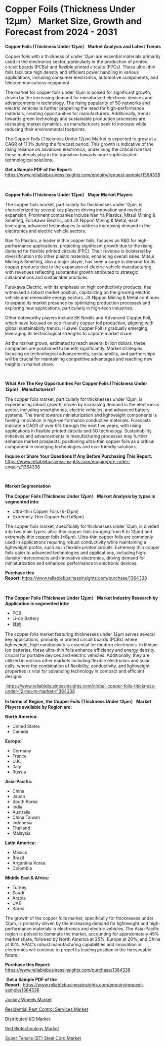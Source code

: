 <p><h1>Copper Foils (Thickness Under 12μm） Market Size, Growth and Forecast from 2024 - 2031</h1></p><p><strong>Copper Foils (Thickness Under 12μm） Market Analysis and Latest Trends</strong></p>
<p><p>Copper foils with a thickness of under 12μm are essential materials primarily used in the electronics sector, particularly in the production of printed circuit boards (PCBs) and flexible printed circuits (FPCs). These ultra-thin foils facilitate high density and efficient power handling in various applications, including consumer electronics, automotive components, and telecommunications equipment.</p><p>The market for copper foils under 12μm is poised for significant growth, driven by the increasing demand for miniaturized electronic devices and advancements in technology. The rising popularity of 5G networks and electric vehicles is further propelling the need for high-performance materials, creating opportunities for manufacturers. Additionally, trends towards green technology and sustainable production processes are reshaping market dynamics, as manufacturers seek to innovate while reducing their environmental footprints.</p><p>The Copper Foils (Thickness Under 12μm) Market is expected to grow at a CAGR of 11.1% during the forecast period. This growth is indicative of the rising reliance on advanced electronics, underlining the critical role that these materials play in the transition towards more sophisticated technological solutions.</p></p>
<p><strong>Get a Sample PDF of the Report:&nbsp;</strong> <a href="https://www.reliablebusinessinsights.com/enquiry/request-sample/1364338?utm_campaign=112&utm_medium=2&utm_source=Github&utm_content=ia&utm_term=21102024&utm_id=copper-foils-thickness-under-12mm">https://www.reliablebusinessinsights.com/enquiry/request-sample/1364338</a></p>
<p>&nbsp;</p>
<p><strong>Copper Foils (Thickness Under 12μm） Major Market Players</strong></p>
<p><p>The copper foils market, particularly for thicknesses under 12μm, is characterized by several key players driving innovation and market expansion. Prominent companies include Nan Ya Plastics, Mitsui Mining & Smelting, Furukawa Electric, and JX Nippon Mining & Metal, each leveraging advanced technologies to address increasing demand in the electronics and electric vehicle sectors.</p><p>Nan Ya Plastics, a leader in thin copper foils, focuses on R&D for high-performance applications, projecting significant growth due to the rising demand for flexible printed circuits (FPC). Their revenue is bolstered by diversification into other plastic materials, enhancing overall sales. Mitsui Mining & Smelting, also a major player, has seen a surge in demand for its copper products due to the expansion of electric vehicle manufacturing, with revenues reflecting substantial growth attributed to strategic collaborations and sustainable practices.</p><p>Furukawa Electric, with its emphasis on high conductivity products, has witnessed a robust market position, capitalizing on the growing electric vehicle and renewable energy sectors. JX Nippon Mining & Metal continues to expand its market presence by optimizing production processes and exploring new applications, particularly in high-tech industries.</p><p>Other noteworthy players include SK Nexilis and Advanced Copper Foil, which have focused on eco-friendly copper foil production, aligning with global sustainability trends. Huawei Copper Foil is gradually emerging, leveraging its technological strengths to capture market share.</p><p>As the market grows, estimated to reach several billion dollars, these companies are positioned to benefit significantly. Market strategies focusing on technological advancements, sustainability, and partnerships will be crucial for maintaining competitive advantages and reaching new heights in market share.</p></p>
<p>&nbsp;</p>
<p><strong>What Are The Key Opportunities For Copper Foils (Thickness Under 12μm） Manufacturers?</strong></p>
<p><p>The copper foils market, particularly for thicknesses under 12μm, is experiencing robust growth, driven by increasing demand in the electronics sector, including smartphones, electric vehicles, and advanced battery systems. The trend towards miniaturization and lightweight components is fueling innovation in high-performance conductive materials. Forecasts indicate a CAGR of over 6% through the next five years, with rising applications in flexible printed circuits and 5G technology. Sustainability initiatives and advancements in manufacturing processes may further enhance market prospects, positioning ultra-thin copper foils as a critical component in emerging technologies and eco-friendly solutions.</p></p>
<p><strong>Inquire or Share Your Questions If Any Before Purchasing This Report:</strong> <a href="https://www.reliablebusinessinsights.com/enquiry/pre-order-enquiry/1364338?utm_campaign=112&utm_medium=2&utm_source=Github&utm_content=ia&utm_term=21102024&utm_id=copper-foils-thickness-under-12mm">https://www.reliablebusinessinsights.com/enquiry/pre-order-enquiry/1364338</a></p>
<p>&nbsp;</p>
<p><strong>Market Segmentation</strong></p>
<p><strong>The Copper Foils (Thickness Under 12μm） Market Analysis by types is segmented into:</strong></p>
<p><ul><li>Ultra-thin Copper Foils (6-12μm)</li><li>Extremely Thin Copper Foil (≤6μm)</li></ul></p>
<p><p>The copper foils market, specifically for thicknesses under 12μm, is divided into two main types: ultra-thin copper foils (ranging from 6 to 12μm) and extremely thin copper foils (≤6μm). Ultra-thin copper foils are commonly used in applications requiring robust conductivity while maintaining a lightweight profile, such as in flexible printed circuits. Extremely thin copper foils cater to advanced technologies and applications, including high-density interconnects and innovative electronics, driving demand for miniaturization and enhanced performance in electronic devices.</p></p>
<p><strong>Purchase this Report:&nbsp;</strong><a href="https://www.reliablebusinessinsights.com/purchase/1364338?utm_campaign=112&utm_medium=2&utm_source=Github&utm_content=ia&utm_term=21102024&utm_id=copper-foils-thickness-under-12mm">https://www.reliablebusinessinsights.com/purchase/1364338</a></p>
<p>&nbsp;</p>
<p><strong>The Copper Foils (Thickness Under 12μm） Market Industry Research by Application is segmented into:</strong></p>
<p><ul><li>PCB</li><li>Li-on Battery</li><li>其他</li></ul></p>
<p><p>The copper foils market featuring thicknesses under 12μm serves several key applications, primarily in printed circuit boards (PCBs) where lightweight, high conductivity is essential for modern electronics. In lithium-ion batteries, these ultra-thin foils enhance efficiency and energy density, crucial for portable devices and electric vehicles. Additionally, they are utilized in various other markets including flexible electronics and solar cells, where the combination of flexibility, conductivity, and lightweight properties is vital for advancing technology in compact and efficient designs.</p></p>
<p><a href="https://www.reliablebusinessinsights.com/global-copper-foils-thickness-under-12-mu-m-market-r1364338?utm_campaign=112&utm_medium=2&utm_source=Github&utm_content=ia&utm_term=21102024&utm_id=copper-foils-thickness-under-12mm">&nbsp;https://www.reliablebusinessinsights.com/global-copper-foils-thickness-under-12-mu-m-market-r1364338</a></p>
<p><strong>In terms of Region, the Copper Foils (Thickness Under 12μm） Market Players available by Region are:</strong></p>
<p>
    <p> <strong> North America: </strong>
        <ul>
            <li>United States</li>
            <li>Canada</li>
        </ul>
        </p> 
    <p> <strong> Europe: </strong>
        <ul>
            <li>Germany</li>
            <li>France</li>
            <li>U.K.</li>
            <li>Italy</li>
            <li>Russia</li>
        </ul>
        </p> 
    <p> <strong> Asia-Pacific: </strong>
        <ul>
            <li>China</li>
            <li>Japan</li>
            <li>South Korea</li>
            <li>India</li>
            <li>Australia</li>
            <li>China Taiwan</li>
            <li>Indonesia</li>
            <li>Thailand</li>
            <li>Malaysia</li>
        </ul>
        </p> 
    <p> <strong> Latin America: </strong>
        <ul>
            <li>Mexico</li>
            <li>Brazil</li>
            <li>Argentina Korea</li>
            <li>Colombia</li>
        </ul>
        </p> 
    <p> <strong> Middle East & Africa: </strong>
        <ul>
            <li>Turkey</li>
            <li>Saudi</li>
            <li>Arabia</li>
            <li>UAE</li>
            <li>Korea</li>
        </ul>
    </p>
    </p>
<p><p>The growth of the copper foils market, specifically for thicknesses under 12μm, is primarily driven by the increasing demand for lightweight and high-performance materials in electronics and electric vehicles. The Asia-Pacific region is poised to dominate the market, accounting for approximately 45% market share, followed by North America at 25%, Europe at 20%, and China at 10%. APAC’s robust manufacturing capabilities and innovation in electronics will continue to propel its leading position in the foreseeable future.</p></p>
<p><strong>Purchase this Report: </strong><a href="https://www.reliablebusinessinsights.com/purchase/1364338?utm_campaign=112&utm_medium=2&utm_source=Github&utm_content=ia&utm_term=21102024&utm_id=copper-foils-thickness-under-12mm">https://www.reliablebusinessinsights.com/purchase/1364338</a></p>
<p>&nbsp;<strong>Get a Sample PDF of the Report:&nbsp;&nbsp;</strong><a href="https://www.reliablebusinessinsights.com/enquiry/request-sample/1364338?utm_campaign=112&utm_medium=2&utm_source=Github&utm_content=ia&utm_term=21102024&utm_id=copper-foils-thickness-under-12mm">https://www.reliablebusinessinsights.com/enquiry/request-sample/1364338</a></p>
<p><strong></strong></p>
<p><p><a href="https://issuu.com/reportprime-2/docs/jockey-wheels-market-size-2030.pptx_42c987c543b200?utm_campaign=112&utm_medium=2&utm_source=Github&utm_content=ia&utm_term=21102024&utm_id=copper-foils-thickness-under-12mm">Jockey Wheels Market</a></p><p><a href="https://www.linkedin.com/pulse/residential-pest-control-services-market2024-2031-industry-rwjfc?utm_campaign=112&utm_medium=2&utm_source=Github&utm_content=ia&utm_term=21102024&utm_id=copper-foils-thickness-under-12mm">Residential Pest Control Services Market</a></p><p><a href="https://github.com/denishaucarn/Market-Research-Report-List-1/blob/main/distributed-io-market.md?utm_campaign=112&utm_medium=2&utm_source=Github&utm_content=ia&utm_term=21102024&utm_id=copper-foils-thickness-under-12mm">Distributed I/O Market</a></p><p><a href="https://www.linkedin.com/pulse/global-red-biotechnology-market-size-trends-analysis-regional-hqhpc?utm_campaign=112&utm_medium=2&utm_source=Github&utm_content=ia&utm_term=21102024&utm_id=copper-foils-thickness-under-12mm">Red Biotechnology Market</a></p><p><a href="https://github.com/wenonaelwil/Market-Research-Report-List-1/blob/main/super-tensile-st-steel-cord-market.md?utm_campaign=112&utm_medium=2&utm_source=Github&utm_content=ia&utm_term=21102024&utm_id=copper-foils-thickness-under-12mm">Super Tensile (ST) Steel Cord Market</a></p></p>